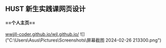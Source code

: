 ## HUST 新生实践课网页设计
#### ==个人主页==
[wwjjll-coder.github.io/wjl.github.io/](https://wwjjll-coder.github.io/wjl.github.io/)
![]("C:\Users\Asus\Pictures\Screenshots\屏幕截图 2024-02-26 213300.png")

